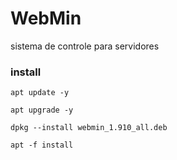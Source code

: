 # WebMin

sistema de controle para servidores 

### install 
```
apt update -y
```
```
apt upgrade -y
```

```
dpkg --install webmin_1.910_all.deb
```

```
apt -f install 
```
